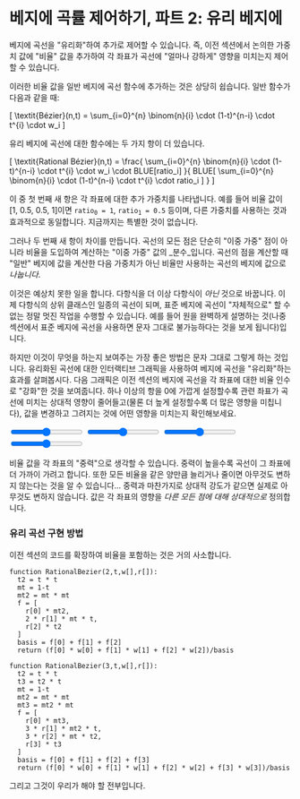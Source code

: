 # 베지에 곡률 제어하기, 파트 2: 유리 베지에

베지에 곡선을 "유리화"하여 추가로 제어할 수 있습니다. 즉, 이전 섹션에서 논의한 가중치 값에 "비율" 값을 추가하여 각 좌표가 곡선에 "얼마나 강하게" 영향을 미치는지 제어할 수 있습니다.

이러한 비율 값을 일반 베지에 곡선 함수에 추가하는 것은 상당히 쉽습니다. 일반 함수가 다음과 같을 때:

\[
  \textit{Bézier}(n,t) = \sum_{i=0}^{n} \binom{n}{i} \cdot (1-t)^{n-i} \cdot t^{i} \cdot w_i
\]

유리 베지에 곡선에 대한 함수에는 두 가지 항이 더 있습니다.

\[
  \textit{Rational Bézier}(n,t) = \frac{ \sum_{i=0}^{n} \binom{n}{i} \cdot (1-t)^{n-i} \cdot t^{i} \cdot w_i \cdot BLUE[ratio_i] }{ BLUE[ \sum_{i=0}^{n} \binom{n}{i} \cdot (1-t)^{n-i} \cdot t^{i} \cdot ratio_i ] }
\]

이 중 첫 번째 새 항은 각 좌표에 대한 추가 가중치를 나타냅니다. 예를 들어 비율 값이 [1, 0.5, 0.5, 1]이면 <code>ratio<sub>0</sub> = 1</code>, <code>ratio<sub>1</sub> = 0.5</code> 등이며, 다른 가중치를 사용하는 것과 효과적으로 동일합니다. 지금까지는 특별한 것이 없습니다.

그러나 두 번째 새 항이 차이를 만듭니다. 곡선의 모든 점은 단순히 "이중 가중" 점이 아니라 비율을 도입하여 계산하는 "이중 가중" 값의 _분수_입니다. 곡선의 점을 계산할 때 "일반" 베지에 값을 계산한 다음 가중치가 아닌 비율만 사용하는 곡선의 베지에 값으로 _나눕니다_.

이것은 예상치 못한 일을 합니다. 다항식을 더 이상 다항식이 _아닌_ 것으로 바꿉니다. 이제 다항식의 상위 클래스인 일종의 곡선이 되며, 표준 베지에 곡선이 "자체적으로" 할 수 없는 정말 멋진 작업을 수행할 수 있습니다. 예를 들어 원을 완벽하게 설명하는 것(나중 섹션에서 표준 베지에 곡선을 사용하면 문자 그대로 불가능하다는 것을 보게 됩니다)입니다.

하지만 이것이 무엇을 하는지 보여주는 가장 좋은 방법은 문자 그대로 그렇게 하는 것입니다. 유리화된 곡선에 대한 인터랙티브 그래픽을 사용하여 베지에 곡선을 "유리화"하는 효과를 살펴봅시다. 다음 그래픽은 이전 섹션의 베지에 곡선을 각 좌표에 대한 비율 인수로 "강화"한 것을 보여줍니다. 하나 이상의 항을 0에 가깝게 설정할수록 관련 좌표가 곡선에 미치는 상대적 영향이 줄어들고(물론 더 높게 설정할수록 더 많은 영향을 미칩니다), 값을 변경하고 그려지는 것에 어떤 영향을 미치는지 확인해보세요.

<graphics-element title="유리 3차 베지에 곡선" src="./rational.js">
  <input type="range" min="0.01" max="2" value="1" step="0.01" class="ratio-1">
  <input type="range" min="0.01" max="2" value="1" step="0.01" class="ratio-2">
  <input type="range" min="0.01" max="2" value="1" step="0.01" class="ratio-3">
  <input type="range" min="0.01" max="2" value="1" step="0.01" class="ratio-4">
</graphics-element>

비율 값을 각 좌표의 "중력"으로 생각할 수 있습니다. 중력이 높을수록 곡선이 그 좌표에 더 가까이 가려고 합니다. 또한 모든 비율을 같은 양만큼 늘리거나 줄이면 아무것도 변하지 않는다는 것을 알 수 있습니다... 중력과 마찬가지로 상대적 강도가 같으면 실제로 아무것도 변하지 않습니다. 값은 각 좌표의 영향을 _다른 모든 점에 대해 상대적으로_ 정의합니다.

<div class="howtocode">

### 유리 곡선 구현 방법

이전 섹션의 코드를 확장하여 비율을 포함하는 것은 거의 사소합니다.

```
function RationalBezier(2,t,w[],r[]):
  t2 = t * t
  mt = 1-t
  mt2 = mt * mt
  f = [
    r[0] * mt2,
    2 * r[1] * mt * t,
    r[2] * t2
  ]
  basis = f[0] + f[1] + f[2]
  return (f[0] * w[0] + f[1] * w[1] + f[2] * w[2])/basis

function RationalBezier(3,t,w[],r[]):
  t2 = t * t
  t3 = t2 * t
  mt = 1-t
  mt2 = mt * mt
  mt3 = mt2 * mt
  f = [
    r[0] * mt3,
    3 * r[1] * mt2 * t,
    3 * r[2] * mt * t2,
    r[3] * t3
  ]
  basis = f[0] + f[1] + f[2] + f[3]
  return (f[0] * w[0] + f[1] * w[1] + f[2] * w[2] + f[3] * w[3])/basis
```

그리고 그것이 우리가 해야 할 전부입니다.

</div>

